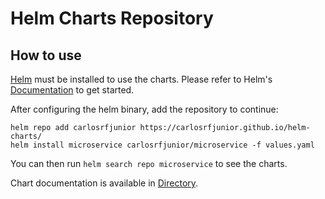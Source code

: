 # Helm Charts Repository


## How to use

[Helm](https://helm.sh) must be installed to use the charts.
Please refer to Helm's [Documentation](https://helm.sh/docs/) to get started.

After configuring the helm binary, add the repository to continue:

```console
helm repo add carlosrfjunior https://carlosrfjunior.github.io/helm-charts/
helm install microservice carlosrfjunior/microservice -f values.yaml
```

You can then run `helm search repo microservice` to see the charts.

Chart documentation is available in [Directory](https://github.com/carlosrfjunior/helm-charts/blob/main/README.md).

